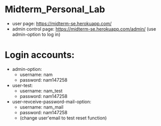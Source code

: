 # Midterm_Personal_Lab
+ user page: https://midterm-se.herokuapp.com/
+ admin control page: https://midterm-se.herokuapp.com/admin/ (use admin-option to log in)
# Login accounts:
+ admin-option:
  + username: nam
  + password: nam147258
+ user-test:
  + username: nam_test
  + password: nam147258
+ user-revceive-password-mail-option:
  + username: nam_mail
  + password: nam147258
  + (change user'email to test reset function)
